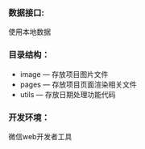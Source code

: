 
### 数据接口:

使用本地数据

### 目录结构：

- image — 存放项目图片文件
- pages — 存放项目页面渲染相关文件
- utils — 存放日期处理功能代码

### 开发环境：

微信web开发者工具

